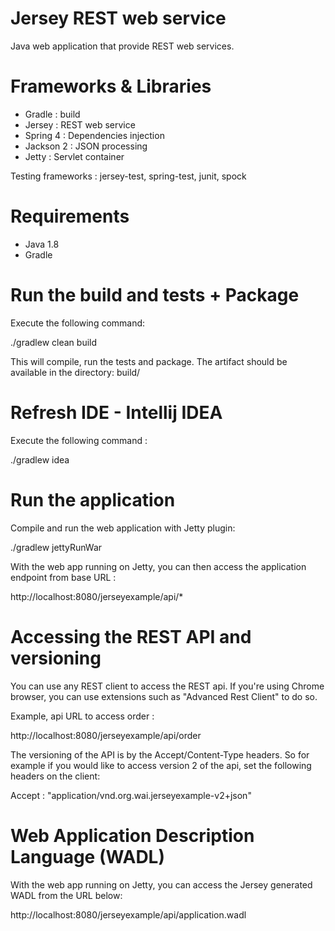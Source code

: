 Jersey REST web service
================================================
Java web application that provide REST web services.

Frameworks & Libraries
======================
* Gradle    : build
* Jersey    : REST web service
* Spring 4  : Dependencies injection
* Jackson 2 : JSON processing
* Jetty     : Servlet container

Testing frameworks : jersey-test, spring-test, junit, spock


Requirements
============
* Java 1.8
* Gradle



Run the build and tests + Package
===============================
Execute the following command:

./gradlew clean build

This will compile, run the tests and package.
The artifact should be available in the directory: build/


Refresh IDE - Intellij IDEA
============================
Execute the following command :

./gradlew idea





Run the application
==============
Compile and run the web application with Jetty plugin:

./gradlew jettyRunWar

With the web app running on Jetty, you can then access the application endpoint from base URL :

http://localhost:8080/jerseyexample/api/*



Accessing the REST API and versioning
======================================
You can use any REST client to access the REST api. If you're using Chrome browser, you can use extensions such as "Advanced Rest Client" to do so.

Example, api URL to access order :

http://localhost:8080/jerseyexample/api/order

The versioning of the API is by the  Accept/Content-Type headers. So for example if you would like to access version 2 of the api, set the following headers on the client:

Accept : "application/vnd.org.wai.jerseyexample-v2+json"


Web Application Description Language (WADL)
=============================================
With the web app running on Jetty, you can access the Jersey generated WADL from the URL below:

http://localhost:8080/jerseyexample/api/application.wadl



